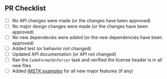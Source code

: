 <!-- The text within this markup is a comment, and is intended to provide
guidelines to open a Pull Request for the iMSTK repository. This text will not
be part of the Pull Request. -->

<!-- See the [Contributing guidelines](https://gitlab.kitware.com/iMSTK/iMSTK/-/blob/master/CONTRIBUTING.md). Specifically:

Start commit messages with a standard prefix (and a space):

 * BUG: fix for runtime crash or incorrect result
 * COMP: compiler error or warning fix
 * DOC: documentation change
 * ENH: new functionality
 * PERF: performance improvement
 * STYLE: no logic impact (indentation, comments)
 * WIP: Work In Progress not ready for merge
 * REFAC: Refactoring the code

Provide a short, meaningful message that describes the change you made.

When the PR is based on a single commit, the commit message is usually left as
the PR message.
-->

## PR Checklist
- [ ] No API changes were made (or the changes have been approved)
- [ ] No major design changes were made (or the changes have been approved)
- [ ] No new dependecies were added (or the new dependencies have been approved)
- [ ] Added test (or behavior not changed)
- [ ] Updated API documentation (or API not changed)
- [ ] Ran the `CodeFormatEnforcer` task and verified the license header is in all new files 
- [ ] Added [iMSTK examples](https://gitlab.kitware.com/iMSTK/iMSTK/-/tree/master/Examples) for all new major features (if any)

<!-- **Thanks for contributing to iMSTK!** -->
